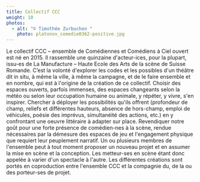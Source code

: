 ```yaml
---
title: Collectif CCC
weight: 10
photos:
  - alt: "© Timothée Zurbuchen "
    photo: platonov_comedie0362-positive.jpg
---
```

Le collectif CCC – ensemble de Comédiennes et Comédiens à Ciel ouvert est né en 2015. Il rassemble une quinzaine d'acteur-ices, pour la plupart, issu-es de La Manufacture – Haute Ecole des Arts de la scène de Suisse Romande. C’est la volonté d'explorer les codes et les possibles d'un théâtre dit in situ, à même la ville, à même la campagne, et de le faire ensemble et en nombre, qui est à l'origine de la création de ce collectif.
Choisir des espaces ouverts, parfois immenses, des espaces changeants selon la météo ou selon leur occupation humaine ou animale, y répéter, y vivre, s'en inspirer. Chercher à déployer les possibilités qu'ils offrent (profondeur de champ, reliefs et différentes hauteurs, absence de hors-champ, emploi de véhicules, poésie des imprévus, simultanéité des actions, etc.) en y confrontant une oeuvre littéraire à adapter sur place. Revendiquer notre goût pour une forte présence de comédien-nes à la scène, rendue nécessaires par la démesure des espaces de jeu et l'engagement physique que requiert leur peuplement narratif.
Un ou plusieurs membres de l'ensemble peut à tout moment proposer un nouveau projet et en assumer la mise en scène et la conception. Les metteur-ses en scène étant donc appelée à varier d'un spectacle à l'autre.
Les différentes créations sont portés en coproduction entre l'ensemble CCC et la compagnie du, de la ou des porteur-ses de projet.